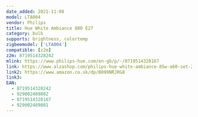 ```yaml
---
date_added: 2021-11-08
model: LTA004
vendor: Philips
title: Hue White Ambiance 800 E27  
category: bulb
supports: brightness, colortemp
zigbeemodel: ['LTA004']
compatible: [z2m]
z2m: 8719514328242
mlink: https://www.philips-hue.com/en-gb/p/-/8719514328167
link: https://www.alzashop.com/philips-hue-white-ambiance-85w-a60-set-2-pack-d5095977.htm
link2: https://www.amazon.co.uk/dp/B099NRJRG8
link3: 
EAN:
  - 8719514328242
  - 929002489802
  - 8719514328167
  - 929002489801
---
```

